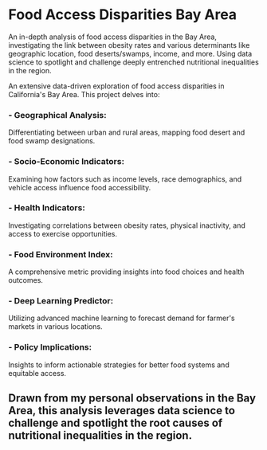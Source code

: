 # Food Access Disparities Bay Area
An in-depth analysis of food access disparities in the Bay Area, investigating the link between obesity rates and various determinants like geographic location, food deserts/swamps, income, and more. Using data science to spotlight and challenge deeply entrenched nutritional inequalities in the region.

An extensive data-driven exploration of food access disparities in California's Bay Area. This project delves into:

### - Geographical Analysis:
Differentiating between urban and rural areas, mapping food desert and food swamp designations.
### - Socio-Economic Indicators:
Examining how factors such as income levels, race demographics, and vehicle access influence food accessibility.
### - Health Indicators:
Investigating correlations between obesity rates, physical inactivity, and access to exercise opportunities.
### - Food Environment Index:
A comprehensive metric providing insights into food choices and health outcomes.
### - Deep Learning Predictor:
Utilizing advanced machine learning to forecast demand for farmer's markets in various locations.
### - Policy Implications:
Insights to inform actionable strategies for better food systems and equitable access.

## Drawn from my personal observations in the Bay Area, this analysis leverages data science to challenge and spotlight the root causes of nutritional inequalities in the region.

